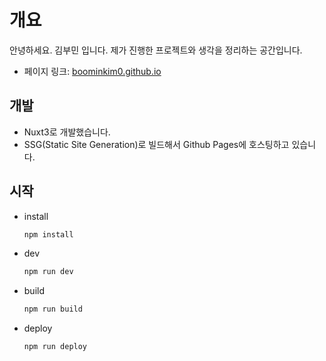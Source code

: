 # 개요
안녕하세요. 김부민 입니다.
제가 진행한 프로젝트와 생각을 정리하는 공간입니다.
* 페이지 링크: [boominkim0.github.io](https://boominkim0.github.io)

## 개발
* Nuxt3로 개발했습니다.
* SSG(Static Site Generation)로 빌드해서 Github Pages에 호스팅하고 있습니다.

## 시작
* install
    ```bash
    npm install
    ```
* dev
    ```bash
    npm run dev
    ```
* build
    ```bash
    npm run build
    ```
* deploy
    ```bash
    npm run deploy
    ```

